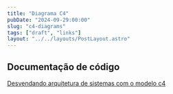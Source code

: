 ```yaml
---
title: "Diagrama C4"
pubDate: "2024-09-29:00:00"
slug: "c4-diagrams"
tags: ["draft", "links"]
layout: "../../layouts/PostLayout.astro"
---
```


## Documentação de código

[Desvendando arquitetura de sistemas com o modelo c4](https://www.linkedin.com/pulse/desvendando-arquitetura-de-sistemas-com-o-modelo-c4-um-de-oliveira-ayvof/)
